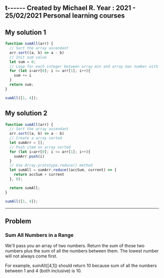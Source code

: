 t------
Created by Michael R. Year : 2021 - 25/02/2021 Personal learning courses
------

## My solution 1

```javascript
function sumAll(arr) {
  // Sort the array ascendant
  arr.sort((a, b) => a - b)
  // Init sum value
  let sum = 0;
  // Loop for each integer between array min and array max number with step of 1
  for (let i=arr[0]; i <= arr[1]; i++){
    sum += i
  }
  return sum;
}

sumAll([1, 4]);
```
## My solution 2

```javascript
function sumAll(arr) {
  // Sort the array ascendant
  arr.sort((a, b) => a - b)
  // Create a array sorted
  let sumArr = [];
  // Push item on array sorted
  for (let i=arr[0]; i <= arr[1]; i++){
    sumArr.push(i)
  }
  // Use Array.prototype.reduce() method
  let sumAll = sumArr.reduce((accSum, current) => {
    return accSum + current
  }, 0);

  return sumAll;
}

sumAll([1, 4]);
```
---

## Problem
### Sum All Numbers in a Range
We'll pass you an array of two numbers. Return the sum of those two numbers plus the sum of all the numbers between them. The lowest number will not always come first.

For example, sumAll([4,1]) should return 10 because sum of all the numbers between 1 and 4 (both inclusive) is 10.
